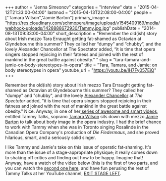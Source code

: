 +++
author = "Jenna Simeonov"
categories = "Interview"
date = "2015-04-12T21:33:00-04:00"
lastmod = "2015-04-13T22:08:00-04:00"
people = ["Tamara Wilson","Jamie Barton"]
primary_image = "https://res.cloudinary.com/schmopera/image/upload/v1545409169/media/webhook-uploads/1428888672930/Tammy.jpg.jpg"
publishDate = "2014-08-13T09:33:00-04:00"
short_description = "Remember the old(ish) story about Irish mezzo Tara Erraught getting fat-shamed as Octavian at Glyndebourne this summer? They called her “dumpy” and “chubby”, and the lovely Alexander Chancellor at The Spectator added, “it is time that opera singers stopped rejoicing in their fatness and joined with the rest of mankind in the great battle against obesity.” "
slug = "tara-tamara-and-jamie-on-body-stereotypes-in-opera"
title = "Tara, Tamara, and Jamie: on body stereotypes in opera"
youtube_url = "https://youtu.be/IH7Fy057EiQ"
+++

Remember the old(ish) story about Irish mezzo Tara Erraught getting fat-shamed as Octavian at Glyndebourne this summer? They called her "dumpy" and "chubby", and the lovely [Alexander Chancellor](http://www.spectator.co.uk/life/long-life/9218931/it-is-time-that-opera-singers-stopped-rejoicing-in-their-fatness-and-joined-with-the-rest-of-mankind-in-the-great-battle-against-obesity/) at _The Spectator_ added, "it is time that opera singers stopped rejoicing in their fatness and joined with the rest of mankind in the great battle against obesity." Nice. Anyway, in one of her[ series of awesome and smart videos](https://www.youtube.com/channel/UC6jidviYzIjuBRq_5mzIgzQ), entitled Tammy Talks, soprano [Tamara Wilson](http://www.tamarawilsonsoprano.com/) sits down with mezzo [Jamie Barton](http://www.jamiebartonmezzo.com/) to talk about body image in the opera industry. I had the brief chance to work with Tammy when she was in Toronto singing Rosalinde in the Canadian Opera Company's production of _Die Fledermaus_, and she proved hilarious, smart, and a seriously solid singer. 

I like Tammy and Jamie's take on this issue of operatic fat-shaming. It's more than the issue of a stage-appropriate physique; it really comes down to shaking off critics and finding out how to be happy. Imagine that! Anyway, have a watch of the video below (this is the first of two parts, and you can watch the [second one here](https://www.youtube.com/watch?v=pHrgVLCJA1U), and have fun perusing the rest of Tammy Talks at her YouTube channel, [EXIT STAGE LEFT](https://www.youtube.com/channel/UC6jidviYzIjuBRq_5mzIgzQ).

